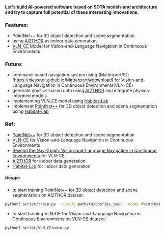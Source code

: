 #### Let's build AI-powered software based on SOTA models and architecture and try to capture full potential of these interesting innovations.


### Features:
- PointNet++ for 3D object detection and scene segmentation
- using [AI2THOR](https://ai2thor.allenai.org) as indoor data generation.
- [VLN-CE](https://github.com/jacobkrantz/VLN-CE) Model for Vision-and-Language Navigation in Continuous Environments


### Future:
- command-based navigation system using (Matterport3D)[https://niessner.github.io/Matterport/#download] for Vision-and-Language Navigation in Continuous Environments(VLN-CE)
- generate physics-based data using [AI2THOR](https://ai2thor.allenai.org) and integrate physics-informed models
- implementing VLN_CE model using [Habitat-Lab](https://github.com/facebookresearch/habitat-lab)
- implement [PointNet++](https://github.com/fxia22/pointnet2) for 3D object detection and scene segmentation using [Habitat-Lab](https://github.com/facebookresearch/habitat-lab)


### Ref:
- [PointNet++](https://github.com/fxia22/pointnet2) for 3D object detection and scene segmentation
- [VLN-CE](https://github.com/jacobkrantz/VLN-CE) for Vision-and-Language Navigation in Continuous Environments
- [Beyond the Nav-Graph: Vision-and-Language Navigation in Continuous Environments](https://arxiv.org/pdf/2004.02857) for VLN-CE
- [AI2THOR](https://ai2thor.allenai.org) for indoor data generation
- [Habitat-Lab](https://github.com/facebookresearch/habitat-lab) for indoor data generation


##### Usage:

- to start training PointNet++ for 3D object detection and scene segmentation on AI2THOR dataset:
```bash
python3 script/train.py --conifg path/to/configs.json --model PointNetPP
```

- to start training VLN-CE for Vision-and-Language Navigation in Continuous Environments on [VLN-CE](https://jacobkrantz.github.io/vlnce/data) dataset:
```bash
python3 script/VLN_CE/main.py
```